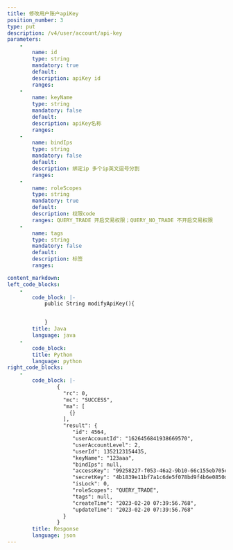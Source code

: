 ```yaml
---
title: 修改用户账户apiKey
position_number: 3
type: put
description: /v4/user/account/api-key
parameters:
    -
        name: id
        type: string
        mandatory: true
        default:
        description: apiKey id
        ranges:
    -
        name: keyName
        type: string
        mandatory: false
        default:
        description: apiKey名称
        ranges:
    -
        name: bindIps
        type: string
        mandatory: false
        default:
        description: 绑定ip 多个ip英文逗号分割
        ranges:
    -
        name: roleScopes
        type: string
        mandatory: true
        default:
        description: 权限code
        ranges: QUERY_TRADE 开启交易权限；QUERY_NO_TRADE 不开启交易权限
    -
        name: tags
        type: string
        mandatory: false
        default:
        description: 标签
        ranges:

content_markdown:
left_code_blocks:
    -
        code_block: |-
            public String modifyApiKey(){


            }
        title: Java
        language: java
    -
        code_block:
        title: Python
        language: python
right_code_blocks:
    -
        code_block: |-
                {
                  "rc": 0,
                  "mc": "SUCCESS",
                  "ma": [
                    {}
                  ],
                  "result": {
                     "id": 4564,                                             //apiKey id
                     "userAccountId": "1626456841938669570",                 //账户id
                     "userAccountLevel": 2,                                  //账户等级：1-主账户；2-子账户
                     "userId": 1352123154435,                                //用户id
                     "keyName": "123aaa",                                    //apiKey名称
                     "bindIps": null,                                        //绑定ip列表
                     "accessKey": "99258227-f053-46a2-9b10-66c155eb705c",    //加密key
                     "secretKey": "4b1839e11bf7a1c6de5f078bd9f4b6e0850da3cf",//加密串
                     "isLock": 0,                                            //是否锁定：0-否；1：是
                     "roleScopes": "QUERY_TRADE",                            //权限code: QUERY_TRADE: 开启交易权限; QUERY_NO_TRADE: 不开启交易权限
                     "tags": null,                                           //标签
                     "createTime": "2023-02-20 07:39:56.768",                //apiKey创建时间
                     "updateTime": "2023-02-20 07:39:56.768"                 //apiKey更新时间
                  }
                }
        title: Response
        language: json
---
```

